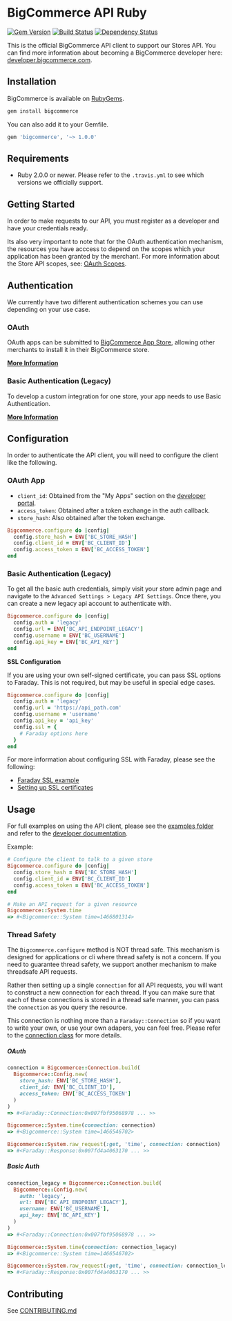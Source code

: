 # BigCommerce API Ruby

[![Gem Version](https://badge.fury.io/rb/bigcommerce.svg)](https://rubygems.org/gems/bigcommerce)
[![Build Status](https://travis-ci.org/bigcommerce/bigcommerce-api-ruby.svg?branch=master)](https://travis-ci.org/bigcommerce/bigcommerce-api-ruby)
[![Dependency Status](https://gemnasium.com/bigcommerce/bigcommerce-api-ruby.svg?travis)](https://gemnasium.com/bigcommerce/bigcommerce-api-ruby)

This is the official BigCommerce API client to support our Stores API. You can find more information about becoming a BigCommerce developer here: [developer.bigcommerce.com](http://developer.bigcommerce.com).


## Installation
BigCommerce is available on [RubyGems](https://rubygems.org/gems/bigcommerce).

```sh
gem install bigcommerce
```

You can also add it to your Gemfile.

```rb
gem 'bigcommerce', '~> 1.0.0'
```

## Requirements
- Ruby 2.0.0 or newer. Please refer to the `.travis.yml` to see which versions we officially support.

## Getting Started
In order to make requests to our API, you must register as a developer and have your credentials ready. 

Its also very important to note that for the OAuth authentication mechanism, the resources you have acccess to depend on the scopes which your application has been granted by the merchant. For more information about the Store API scopes, see: [OAuth Scopes](https://developer.bigcommerce.com/api/scopes).

## Authentication
We currently have two different authentication schemes you can use depending on your use case.

### OAuth
OAuth apps can be submitted to [BigCommerce App Store](https://www.bigcommerce.com/apps), allowing other merchants to install it in their BigCommerce store.

__[More Information](https://developer.bigcommerce.com/api/using-oauth-intro)__

### Basic Authentication (Legacy)
To develop a custom integration for one store, your app needs to use Basic Authentication.

__[More Information](https://developer.bigcommerce.com/api/legacy/basic-auth)__

## Configuration
In order to authenticate the API client, you will need to configure the client like the following.

### OAuth App

- ```client_id```: Obtained from the "My Apps" section on the [developer portal](http://developer.bigcommerce.com).
- ```access_token```: Obtained after a token exchange in the auth callback.
- ```store_hash```: Also obtained after the token exchange.

```rb
Bigcommerce.configure do |config|
  config.store_hash = ENV['BC_STORE_HASH']
  config.client_id = ENV['BC_CLIENT_ID']
  config.access_token = ENV['BC_ACCESS_TOKEN']
end
```

### Basic Authentication (Legacy)

To get all the basic auth credentials, simply visit your store admin page and navigate to the `Advanced Settings > Legacy API Settings`. Once there, you can create a new legacy api account to authenticate with.

```rb
Bigcommerce.configure do |config|
  config.auth = 'legacy'
  config.url = ENV['BC_API_ENDPOINT_LEGACY']
  config.username = ENV['BC_USERNAME']
  config.api_key = ENV['BC_API_KEY']
end
```

__SSL Configuration__

If you are using your own self-signed certificate, you can pass SSL options to Faraday. This is not required, but may be useful in special edge cases.

```rb
Bigcommerce.configure do |config|
  config.auth = 'legacy'
  config.url = 'https://api_path.com'
  config.username = 'username'
  config.api_key = 'api_key'
  config.ssl = {
    # Faraday options here
  }
end
```

For more information about configuring SSL with Faraday, please see the following:

- [Faraday SSL example](https://gist.github.com/mislav/938183)
- [Setting up SSL certificates](https://github.com/lostisland/faraday/wiki/Setting-up-SSL-certificates)


## Usage
For full examples on using the API client, please see the [examples folder](examples) and refer to the [developer documentation](https://developer.bigcommerce.com/api).

Example:

```rb
# Configure the client to talk to a given store
Bigcommerce.configure do |config|
  config.store_hash = ENV['BC_STORE_HASH']
  config.client_id = ENV['BC_CLIENT_ID']
  config.access_token = ENV['BC_ACCESS_TOKEN']
end

# Make an API request for a given resource
Bigcommerce::System.time
=> #<Bigcommerce::System time=1466801314>
```

### Thread Safety

The `Bigcommerce.configure` method is NOT thread safe. This mechanism is designed for applications or cli where thread safety is not a concern. If you need to guarantee thread safety, we support another mechanism to make threadsafe API requests.

Rather then setting up a single `connection` for all API requests, you will want to construct a new connection for each thread. If you can make sure that each of these connections is stored in a thread safe manner, you can pass the `connection` as you query the resource.

This connection is nothing more than a `Faraday::Connection` so if you want to write your own, or use your own adapers, you can feel free. Please refer to the [connection class](https://github.com/bigcommerce/bigcommerce-api-ruby/blob/master/lib/bigcommerce/connection.rb) for more details.

##### OAuth

```rb
connection = Bigcommerce::Connection.build(
  Bigcommerce::Config.new(
    store_hash: ENV['BC_STORE_HASH'], 
    client_id: ENV['BC_CLIENT_ID'], 
    access_token: ENV['BC_ACCESS_TOKEN']
  )
)
=> #<Faraday::Connection:0x007fbf95068978 ... >>

Bigcommerce::System.time(connection: connection)
=> #<Bigcommerce::System time=1466546702>

Bigcommerce::System.raw_request(:get, 'time', connection: connection)
=> #<Faraday::Response:0x007fd4a4063170 ... >>
```

##### Basic Auth

```rb
connection_legacy = Bigcommerce::Connection.build(
  Bigcommerce::Config.new(
    auth: 'legacy', 
    url: ENV['BC_API_ENDPOINT_LEGACY'],
    username: ENV['BC_USERNAME'],
    api_key: ENV['BC_API_KEY']
  )
)
=> #<Faraday::Connection:0x007fbf95068978 ... >>

Bigcommerce::System.time(connection: connection_legacy)
=> #<Bigcommerce::System time=1466546702>

Bigcommerce::System.raw_request(:get, 'time', connection: connection_legacy)
=> #<Faraday::Response:0x007fd4a4063170 ... >>
```

## Contributing
See [CONTRIBUTING.md](CONTRIBUTING.md)
